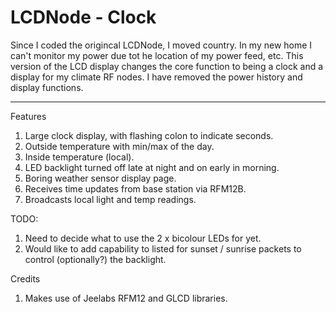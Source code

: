 LCDNode - Clock
=======

Since I coded the origincal LCDNode, I moved country. In my new home I can't monitor my power due tot he location of my power feed, etc. This version of the LCD display changes the core function to being a clock and a display for my climate RF nodes. I have removed the power history and display functions.

-------

Features
1.  Large clock display, with flashing colon to indicate seconds.
2.  Outside temperature with min/max of the day.
3.  Inside temperature (local).
4.  LED backlight turned off late at night and on early in morning.
5.  Boring weather sensor display page.
6.  Receives time updates from base station via RFM12B.
7.  Broadcasts local light and temp readings.

TODO:
1.  Need to decide what to use the 2 x bicolour LEDs for yet.
2.  Would like to add capability to listed for sunset / sunrise packets to control (optionally?) the backlight.

Credits
1.  Makes use of Jeelabs RFM12 and GLCD libraries.
